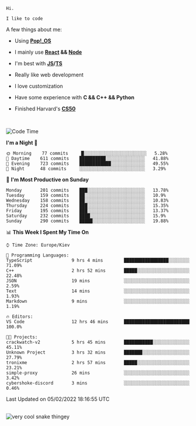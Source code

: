 ```
Hi.

I like to code
```

A few things about me:

-   Using **[Pop!\_OS](https://pop.system76.com/)**

-   I mainly use **[React](https://reactjs.org/) && [Node](https://nodejs.org/en/)**

-   I'm best with **[JS](https://www.javascript.com/)/[TS](https://www.typescriptlang.org/)**

-   Really like web development

-   I love customization

-   Have some experience with **C && C++ && Python**

-   Finished Harvard's **[CS50](https://cs50.harvard.edu)**

<br>

<!--START_SECTION:waka-->
![Code Time](http://img.shields.io/badge/Code%20Time-313%20hrs%2024%20mins-blue)

**I'm a Night 🦉** 

```text
🌞 Morning    77 commits     █░░░░░░░░░░░░░░░░░░░░░░░░   5.28% 
🌆 Daytime    611 commits    ██████████░░░░░░░░░░░░░░░   41.88% 
🌃 Evening    723 commits    ████████████░░░░░░░░░░░░░   49.55% 
🌙 Night      48 commits     ░░░░░░░░░░░░░░░░░░░░░░░░░   3.29%

```
📅 **I'm Most Productive on Sunday** 

```text
Monday       201 commits    ███░░░░░░░░░░░░░░░░░░░░░░   13.78% 
Tuesday      159 commits    ██░░░░░░░░░░░░░░░░░░░░░░░   10.9% 
Wednesday    158 commits    ██░░░░░░░░░░░░░░░░░░░░░░░   10.83% 
Thursday     224 commits    ███░░░░░░░░░░░░░░░░░░░░░░   15.35% 
Friday       195 commits    ███░░░░░░░░░░░░░░░░░░░░░░   13.37% 
Saturday     232 commits    ████░░░░░░░░░░░░░░░░░░░░░   15.9% 
Sunday       290 commits    █████░░░░░░░░░░░░░░░░░░░░   19.88%

```


📊 **This Week I Spent My Time On** 

```text
⌚︎ Time Zone: Europe/Kiev

💬 Programming Languages: 
TypeScript               9 hrs 4 mins        █████████████████░░░░░░░░   71.09% 
C++                      2 hrs 52 mins       █████░░░░░░░░░░░░░░░░░░░░   22.48% 
JSON                     19 mins             ░░░░░░░░░░░░░░░░░░░░░░░░░   2.59% 
Text                     14 mins             ░░░░░░░░░░░░░░░░░░░░░░░░░   1.93% 
Markdown                 9 mins              ░░░░░░░░░░░░░░░░░░░░░░░░░   1.19%

🔥 Editors: 
VS Code                  12 hrs 46 mins      █████████████████████████   100.0%

🐱‍💻 Projects: 
crackwatch-v2            5 hrs 45 mins       ███████████░░░░░░░░░░░░░░   45.11% 
Unknown Project          3 hrs 32 mins       ███████░░░░░░░░░░░░░░░░░░   27.79% 
tronixme                 2 hrs 57 mins       █████░░░░░░░░░░░░░░░░░░░░   23.21% 
simple-proxy             26 mins             ░░░░░░░░░░░░░░░░░░░░░░░░░   3.42% 
cybershoke-discord       3 mins              ░░░░░░░░░░░░░░░░░░░░░░░░░   0.46%

```


 Last Updated on 05/02/2022 18:16:55 UTC
<!--END_SECTION:waka-->

<br>

<img title="" src="https://raw.githubusercontent.com/Trunkelis/Trunkelis/output/github-contribution-grid-snake.svg" alt="very cool snake thingey" data-align="left">
